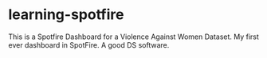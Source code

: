 # learning-spotfire
 
This is a Spotfire Dashboard for a Violence Against Women Dataset. My first ever dashboard in SpotFire. A good DS software.
